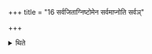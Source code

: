 +++
title = "16 सर्वजिताग्निष्टोमेन सर्वमाप्नोति सर्वञ्"

+++

<details><summary>थिते</summary>

सर्वजिताग्निष्टोमेन सर्वमाप्नोति सर्वं जयति १६
</details>
